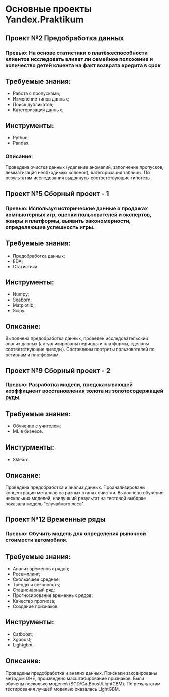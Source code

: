 # Основные проекты Yandex.Praktikum

## Проект №2 Предобработка данных
### Превью: На основе статистики о платёжеспособности клиентов исследовать влияет ли семейное положение и количество детей клиента на факт возврата кредита в срок

## Требуемые знания:
- Работа с пропусками;
- Изменение типов данных;
- Поиск дубликатов;
- Категоризация данных.

## Инструменты:
- Python;
- Pandas.

### Описание:
Проведена очистка данных (удаление аномалий, заполнение пропусков, лемматизация необходимых колонок), категоризация таблицы. По результатам исследования выдвинуты соответствующие гипотезы.

## Проект №5 Сборный проект - 1
### Превью: Используя исторические данные о продажах компьютерных игр, оценки пользователей и экспертов, жанры и платформы, выявить закономерности, определяющие успешность игры.

## Требуемые знания:
- Предобработка данных;
- EDA;
- Статистика.

## Инструменты:
- Numpy;
- Seaborn;
- Matplotlib;
- Scipy.

## Описание:
Выполнена предобработка данных, проведен исследовательский анализ данных (актуализированы периоды и платформы, сделаны соответствующие выводы). Составлены портреты пользователей по регионам и платформам.

## Проект №9 Сборный проект - 2
### Превью: Разработка модели, предсказывающей коэффициент восстановления золота из золотосодержащей руды.

## Требуемые знания:
- Обучение с учителем;
- ML в бизнесе.

## Инстурменты:
- Sklearn.

## Описание:
Проведена предобработка и анализ данных. Проанализированы концентрации металлов на разных этапах очистки. Выполнено обучение нескольких моделей, наилучший результат на тестовой выборке показала модель "случайного леса".

## Проект №12 Временные ряды
### Превью: Обучить модель для определения рыночной стоимости автомобиля.

## Требуемые знания:
- Анализ временных рядов;
- Ресемплинг;
- Скользящее среднее;
- Тренды и сезонность;
- Стационарный ряд;
- Прогнозирование временных рядов:
- Качество прогноза;
- Создание признаков.

## Инструменты:
- Catboost;
- Xgboost;
- Lightgbm.

## Описание:
Проведены предобработка и анализ данных. Признаки закодированы методом OHE, произведено масштабирование признаков. Были обучены несколько моделей (SGD/CatBoost/LightGBM). По результатам тестирования лучшей моделью оказалась LightGBM.

